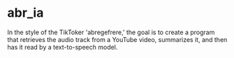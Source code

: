 # abr_ia
In the style of the TikToker 'abregefrere,' the goal is to create a program that retrieves the audio track from a YouTube video, summarizes it, and then has it read by a text-to-speech model.
